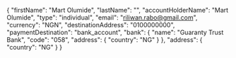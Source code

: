 {
    "firstName": "Mart Olumide",
    "lastName": "",
    "accountHolderName": "Mart Olumide",
    "type": "individual",
    "email": "riliwan.rabo@gmail.com",
    "currency": "NGN",
    "destinationAddress": "0100000000",
    "paymentDestination": "bank_account",
    "bank": {
        "name": "Guaranty Trust Bank",
        "code": "058",
        "address": {
            "country": "NG"
        }
    },
    "address": {
        "country": "NG"
    }
}
